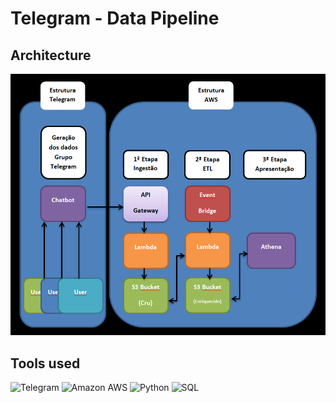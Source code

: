 # Telegram - Data Pipeline  

## Architecture

<p align="center"><img src="image/map api telegram.png"></p>


## Tools used

![Telegram](https://img.shields.io/badge/-Telegram_Bots-blue?style=flat-square&logo=telegram) 
![Amazon AWS](https://img.shields.io/badge/AWS-%23FF9900.svg?style=for-the-badge&logo=amazon-aws&logoColor=white)
![Python](https://img.shields.io/badge/Python-white?style=flat-square&logo=python)
![SQL](https://img.shields.io/badge/-SQL-blue?style=flat-square&logo=sqlite)


